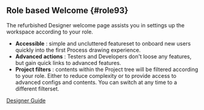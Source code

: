 ## Role based Welcome {#role93}

The refurbished Designer welcome page assists you in settings up the workspace according to your role.

- __Accessible__ : simple and uncluttered featureset to onboard new users quickly into the first Process drawing experience.
- __Advanced actions__ : Testers and Developers don't loose any features, but gain quick links to advanced features.
- __Project filters__ : contents within the Project tree will be filtered according to your role. Either to reduce complexity or to provide access to advanced configs and contents. You can switch at any time to a different filterset.

<div class="short-links">
	<a href="${docBaseUrl}/designer-guide/process-modeling/projects/ivyProjectView.html#filters"
		target="_blank" rel="noopener noreferrer">
		<i class="si si-book"></i> Designer Guide
	</a>
</div>
